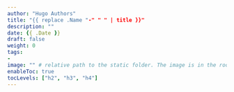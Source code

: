 ```yaml
---
author: "Hugo Authors"
title: "{{ replace .Name "-" " " | title }}"
description: ""
date: {{ .Date }}
draft: false
weight: 0
tags:
-
image: "" # relative path to the static folder. The image is in the root/static/images folder.
enableToc: true
tocLevels: ["h2", "h3", "h4"]
---
```

